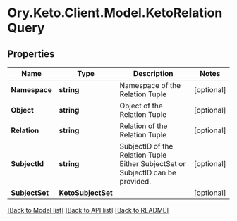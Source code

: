# Ory.Keto.Client.Model.KetoRelationQuery

## Properties

Name | Type | Description | Notes
------------ | ------------- | ------------- | -------------
**Namespace** | **string** | Namespace of the Relation Tuple | [optional] 
**Object** | **string** | Object of the Relation Tuple | [optional] 
**Relation** | **string** | Relation of the Relation Tuple | [optional] 
**SubjectId** | **string** | SubjectID of the Relation Tuple  Either SubjectSet or SubjectID can be provided. | [optional] 
**SubjectSet** | [**KetoSubjectSet**](KetoSubjectSet.md) |  | [optional] 

[[Back to Model list]](../README.md#documentation-for-models) [[Back to API list]](../README.md#documentation-for-api-endpoints) [[Back to README]](../README.md)

